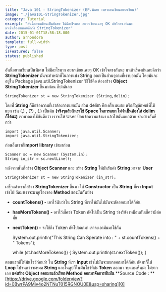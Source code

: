 ```yaml
---
title: "Java 101 - StringTokenizer (EP.พิเศษ เพราะคนเขียนอยากเขียน)"
image: "./java101-StringTokenizer.jpg"
category: Tutorial
excerpt: "อันนี้อยากเขียนเป็นพิเศษ ไม่มีอะไรมาก อยากเขียนเฉยๆ OK เข้าใจตรงกันนะ
มาเข้าเรื่องกันเลยดีกว่า StringTokenizer"
date: 2015-01-01T18:58:18.000
author: arnondora
template: full-width
type: post
isFeatured: false
status: published
---
```


อันนี้อยากเขียนเป็นพิเศษ ไม่มีอะไรมาก อยากเขียนเฉยๆ OK เข้าใจตรงกันนะ
มาเข้าเรื่องกันเลยดีกว่า **StringTokenizer** มันจะทำหน้าที่ในการแบ่ง String ออกเป็นส่วนๆตามที่เราบอกมัน โดยมันจะอยู่ใน Package java.util.StringTokenizer
วิธีใช้คือ ต้องสร้าง **Object StringTokenizer** ขึ้นมาก่อน ก็ปกติเลย

    StringTokenizer st = new StringTokenizer (String,delim);

โดยที่ **String** ก็คือข้อความที่เราต้องการแยกมัน ส่วน delim คือเครื่องหมาย หรือสัญลักษณ์ที่ใช้แยก เช่น (,) , (?) , (.) เป็นต้น **(จริงๆแล้วถ้าเราใช้ Space ในการแยก ไม่จำเป็นต้องใส่ delim ก็ได้นะ)**
เรามาลองใช้กันดีกว่า เราจะให้ User ป้อนข้อความเข้ามา แล้วให้มันแยกด้วย ช่องว่างกันดีกว่า

    import java.util.Scanner;
    import java.util.StringTokenizer;

ก่อนอื่นเราก็**import library** เข้ามาก่อน

    Scanner sc = new Scanner (System.in);
    String in_str = sc.nextLine();

หลังจากนั้นก็สร้าง **Object Scanner** และ สร้าง **String** ให้มันรับค่า **String** มาจาก **User**

    StringTokenizer st = new StringTokenizer (in_str);

เสร็จแล้วเราก็สร้าง **StringTokenizer** ขึ้นมา ใส่ **Constructor** เป็น **String** ที่เรา **Input** เข้าไป
ถัดมาเราจะมาดูเรื่องของ **Method** ของมันกันบ้าง

* **countTokens() -** เอาไว้นับว่าใน String ที่เราให้มันไปมันจะตัดออกมาได้กี่อัน
* **hasMoreTokens() -** เอาไว้เช็คว่า Token ถัดไปเป็น String ว่างรึยัง เหมือนกับเช็คว่ามีต่อมั้ย
* **nextToken() -** จะใช้ดึง Token ถัดไปออกมา
เราจะเอามันมาใช้กัน

    System.out.println("This String Can Sperate into : " + st.countTokens() + " Tokens");

    while (st.hasMoreTokens())
    {
       System.out.println(st.nextToken());
    }

ตอนแรกก็ให้มันโชว์ก่อนว่า ใน **String** ที่เรา **Input** เข้าไปมันจะแยกออกมาได้กี่อัน ถัดมาก็ใส่ **Loop** ไปจนกว่าจะหมด **String** และในลูปก็ในมันโชว์ทีล่ะ **Token** ออกมา
จบและเห็นม่ะ ไม่ยากเลย **แค่สร้าง Object ออกมาแล้วเรียก Method ออกมาจัดการกับมัน**
**Source Code : **[https://drive.google.com/folderview?id=0BwrPA9Miv4o2NTNuT015RGNOU0E&usp=sharing][0]

[0]: https://drive.google.com/folderview?id=0BwrPA9Miv4o2NTNuT015RGNOU0E&usp=sharing
